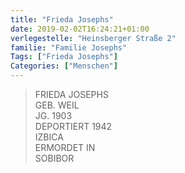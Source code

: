 ```yaml
---
title: "Frieda Josephs"
date: 2019-02-02T16:24:21+01:00
verlegestelle: "Heinsberger Straße 2"
familie: "Familie Josephs"
Tags: ["Frieda Josephs"]
Categories: ["Menschen"]
---
```


> FRIEDA JOSEPHS <br />
> GEB. WEIL <br />
> JG. 1903 <br />
> DEPORTIERT 1942 <br />
> IZBICA <br />
> ERMORDET IN <br />
> SOBIBOR <br />